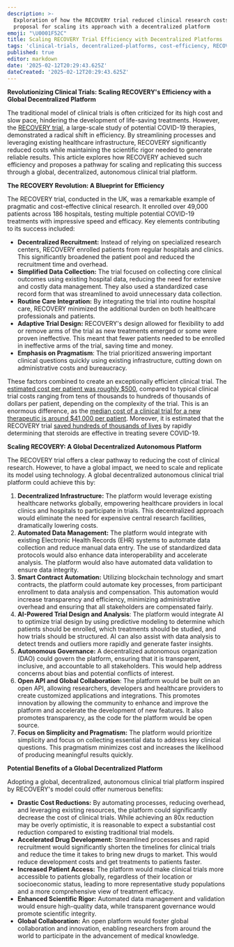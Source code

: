 ```yaml
---
description: >-
  Exploration of how the RECOVERY trial reduced clinical research costs and a
  proposal for scaling its approach with a decentralized platform
emoji: "\U0001F52C"
title: Scaling RECOVERY Trial Efficiency with Decentralized Platforms
tags: 'clinical-trials, decentralized-platforms, cost-efficiency, RECOVERY-trial'
published: true
editor: markdown
date: '2025-02-12T20:29:43.625Z'
dateCreated: '2025-02-12T20:29:43.625Z'
---
```



**Revolutionizing Clinical Trials: Scaling RECOVERY's Efficiency with a Global Decentralized Platform**

The traditional model of clinical trials is often criticized for its high cost and slow pace, hindering the development of life-saving treatments. However, the [RECOVERY trial](https://www.recoverytrial.net/), a large-scale study of potential COVID-19 therapies, demonstrated a radical shift in efficiency. By streamlining processes and leveraging existing healthcare infrastructure, RECOVERY significantly reduced costs while maintaining the scientific rigor needed to generate reliable results. This article explores how RECOVERY achieved such efficiency and proposes a pathway for scaling and replicating this success through a global, decentralized, autonomous clinical trial platform.

**The RECOVERY Revolution: A Blueprint for Efficiency**

The RECOVERY trial, conducted in the UK, was a remarkable example of pragmatic and cost-effective clinical research. It enrolled over 49,000 patients across 186 hospitals, testing multiple potential COVID-19 treatments with impressive speed and efficacy. Key elements contributing to its success included:

*   **Decentralized Recruitment:** Instead of relying on specialized research centers, RECOVERY enrolled patients from regular hospitals and clinics. This significantly broadened the patient pool and reduced the recruitment time and overhead.
*   **Simplified Data Collection:** The trial focused on collecting core clinical outcomes using existing hospital data, reducing the need for extensive and costly data management. They also used a standardized case record form that was streamlined to avoid unnecessary data collection.
*   **Routine Care Integration:** By integrating the trial into routine hospital care, RECOVERY minimized the additional burden on both healthcare professionals and patients.
*   **Adaptive Trial Design:** RECOVERY's design allowed for flexibility to add or remove arms of the trial as new treatments emerged or some were proven ineffective. This meant that fewer patients needed to be enrolled in ineffective arms of the trial, saving time and money.
*   **Emphasis on Pragmatism**: The trial prioritized answering important clinical questions quickly using existing infrastructure, cutting down on administrative costs and bureaucracy.

These factors combined to create an exceptionally efficient clinical trial. The [estimated cost per patient was roughly $500](https://manhattan.institute/article/new-issue-brief-slow-costly-clinical-trials-drag-down-biomedical-breakthroughs), compared to typical clinical trial costs ranging from tens of thousands to hundreds of thousands of dollars per patient, depending on the complexity of the trial. This is an enormous difference, as the [median cost of a clinical trial for a new therapeutic is around $41,000 per patient](https://www.ncbi.nlm.nih.gov/pmc/articles/PMC7295430/). Moreover, it is estimated that the RECOVERY trial [saved hundreds of thousands of lives](https://pmc.ncbi.nlm.nih.gov/articles/PMC8940185/) by rapidly determining that steroids are effective in treating severe COVID-19.

**Scaling RECOVERY: A Global Decentralized Autonomous Platform**

The RECOVERY trial offers a clear pathway to reducing the cost of clinical research. However, to have a global impact, we need to scale and replicate its model using technology. A global decentralized autonomous clinical trial platform could achieve this by:

1.  **Decentralized Infrastructure:** The platform would leverage existing healthcare networks globally, empowering healthcare providers in local clinics and hospitals to participate in trials. This decentralized approach would eliminate the need for expensive central research facilities, dramatically lowering costs.
2.  **Automated Data Management:** The platform would integrate with existing Electronic Health Records (EHR) systems to automate data collection and reduce manual data entry. The use of standardized data protocols would also enhance data interoperability and accelerate analysis. The platform would also have automated data validation to ensure data integrity.
3.  **Smart Contract Automation:** Utilizing blockchain technology and smart contracts, the platform could automate key processes, from participant enrollment to data analysis and compensation. This automation would increase transparency and efficiency, minimizing administrative overhead and ensuring that all stakeholders are compensated fairly.
4.  **AI-Powered Trial Design and Analysis**: The platform would integrate AI to optimize trial design by using predictive modeling to determine which patients should be enrolled, which treatments should be studied, and how trials should be structured. AI can also assist with data analysis to detect trends and outliers more rapidly and generate faster insights.
5.  **Autonomous Governance:** A decentralized autonomous organization (DAO) could govern the platform, ensuring that it is transparent, inclusive, and accountable to all stakeholders. This would help address concerns about bias and potential conflicts of interest.
6.  **Open API and Global Collaboration**: The platform would be built on an open API, allowing researchers, developers and healthcare providers to create customized applications and integrations. This promotes innovation by allowing the community to enhance and improve the platform and accelerate the development of new features. It also promotes transparency, as the code for the platform would be open source.
7.  **Focus on Simplicity and Pragmatism:** The platform would prioritize simplicity and focus on collecting essential data to address key clinical questions. This pragmatism minimizes cost and increases the likelihood of producing meaningful results quickly.

**Potential Benefits of a Global Decentralized Platform**

Adopting a global, decentralized, autonomous clinical trial platform inspired by RECOVERY's model could offer numerous benefits:

*   **Drastic Cost Reductions:** By automating processes, reducing overhead, and leveraging existing resources, the platform could significantly decrease the cost of clinical trials. While achieving an 80x reduction may be overly optimistic, it is reasonable to expect a substantial cost reduction compared to existing traditional trial models.
*   **Accelerated Drug Development:** Streamlined processes and rapid recruitment would significantly shorten the timelines for clinical trials and reduce the time it takes to bring new drugs to market. This would reduce development costs and get treatments to patients faster.
*   **Increased Patient Access:** The platform would make clinical trials more accessible to patients globally, regardless of their location or socioeconomic status, leading to more representative study populations and a more comprehensive view of treatment efficacy.
*   **Enhanced Scientific Rigor:** Automated data management and validation would ensure high-quality data, while transparent governance would promote scientific integrity.
*   **Global Collaboration:** An open platform would foster global collaboration and innovation, enabling researchers from around the world to participate in the advancement of medical knowledge.

